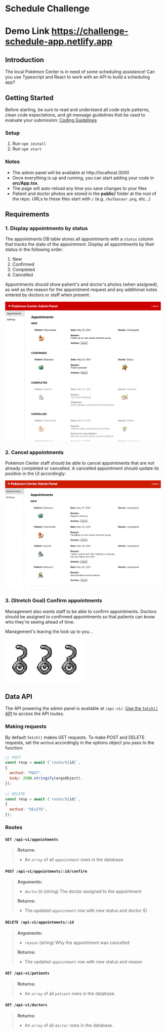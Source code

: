 # Schedule Challenge

# Demo Link https://challenge-schedule-app.netlify.app

## Introduction

The local Pokémon Center is in need of some scheduling assistance! Can you use Typescript and React to work with an API to build a scheduling app?

## Getting Started

Before starting, be sure to read and understand all code style patterns, clean code expectations, and git message guidelines that be used to evaluate your submission: [Coding Guidelines](https://docs.google.com/document/d/1P1QtuBEogx1dqxqiTuRlVbngQqspkFESaNZQTJoF-_I/edit#heading=h.d6cjqf5vcg6o)

### Setup

1. Run `npm install`
2. Run `npm start`

### Notes

- The admin panel will be available at http://localhost:3000
- Once everything is up and running, you can start adding your code in **src/App.tsx**.
- The page will auto-reload any time you save changes to your files
- Patient and doctor photos are stored in the **public/** folder at the root of the repo. URLs to these files start with `/` (e.g. `/bulbasaur.png`, etc...)

## Requirements

### 1. Display appointments by status

The appointments DB table stores all appointments with a `status` column that tracks the state of the appointment. Display all appointments by their status in the following order:

1. New
2. Confirmed
3. Completed
4. Cancelled

Appointments should show patient's and doctor's photos (when assigned), as well as the reason for the appointment request and any additional notes entered by doctors or staff when present:

![Requirement 1 showing appointments sorted by status](./requirement_1.png)

### 2. Cancel appointments

Pokémon Center staff should be able to cancel appointments that are not already completed or cancelled. A cancelled appointment should update its position in the UI accordingly:

![A gif showing the cancellation feature](requirements_2.gif)

### 3. (Stretch Goal) Confirm appointments

Management also wants staff to be able to confirm appointments. Doctors should be assigned to confirmed appointments so that patients can know who they're seeing ahead of time.

Management's leaving the look up to you...

![Not really sure what it'll look like...](requirement_3.png)

## Data API

The API powering the admin panel is available at `/api-v1/`. [Use the `fetch()` API](https://developer.mozilla.org/en-US/docs/Web/API/Fetch_API/Using_Fetch) to access the API routes.

### Making requests

By default `fetch()` makes GET requests. To make POST and DELETE requests, set the `method` accordingly in the options object you pass to the function:

```js
// POST
const resp = await (`route/${id}`,
{
  method: "POST",
  body: JSON.stringify(argsObject),
});

// DELETE
const resp = await (`route/${id}`,
{
  method: "DELETE",
});
```

### Routes

#### `GET /api-v1/appointments`

> **Returns:**
>
> - An `array` of all `appointment` rows in the database.

#### `POST /api-v1/appointments/:id/confirm`

> **Arguments:**
>
> - `doctorID` (string) The doctor assigned to the appointment
>
> **Returns:**
>
> - The updated `appointment` row with new status and doctor ID

#### `DELETE /api-v1/appointments/:id`

> **Arguments:**
>
> - `reason` (string) Why the appointment was cancelled
>
> **Returns:**
>
> - The updated `appointment` row with new status and reason

#### `GET /api-v1/patients`

> **Returns:**
>
> - An `array` of all `patient` rows in the database.

#### `GET /api-v1/doctors`

> **Returns:**
>
> - An `array` of all `doctor` rows in the database.
